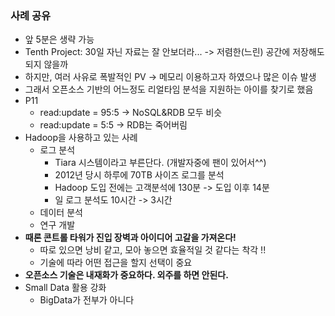 ### 사례 공유
  - 앞 5분은 생략 가능
  - Tenth Project: 30일 자닌 자료는 잘 안보더라... -> 저렴한(느린) 공간에 저장해도 되지 않을까
  - 하지만, 여러 사유로 폭발적인 PV -> 메모리 이용하고자 하였으나 많은 이슈 발생
  - 그래서 오픈소스 기반의 어느정도 리얼타임 분석을 지원하는 아이를 찾기로 했음
  - P11
    - read:update = 95:5 -> NoSQL&RDB 모두 비슷
    - read:update = 5:5 -> RDB는 죽어버림
  - Hadoop을 사용하고 있는 사례
    - 로그 분석
      - Tiara 시스템이라고 부른단다. (개발자중에 팬이 있어서^^)
      - 2012년 당시 하루에 70TB 사이즈 로그를 분석
      - Hadoop 도입 전에는 고객분석에 130분 -> 도입 이후 14분
      - 일 로그 분석도 10시간 -> 3시간
    - 데이터 분석
    - 연구 개발
  - **때론 콘트롤 타워가 진입 장벽과 아이디어 고갈을 가져온다!**
    - 따로 있으면 낭비 같고, 모아 놓으면 효율적일 것 같다는 착각 !!
    - 기술에 따라 어떤 접근을 할지 선택이 중요
  - **오픈소스 기술은 내재화가 중요하다. 외주를 하면 안된다.**
  - Small Data 활용 강화
    - BigData가 전부가 아니다
